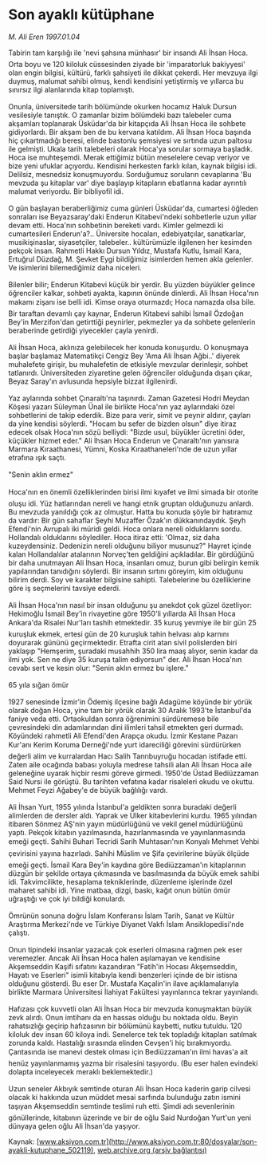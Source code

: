 # Son ayaklı kütüphane

*M. Ali Eren 1997.01.04*

<div class="pNewsDetailMainContent" itemprop="articleBody">
 Tabirin tam karşılığı ile 'nevi şahsına münhasır' bir insandı Ali İhsan Hoca. Orta boyu ve 120 kiloluk cüssesinden ziyade bir 'imparatorluk bakiyyesi' olan engin bilgisi, kültürü, farklı şahsiyeti ile dikkat çekerdi. Her mevzuya ilgi duymuş, malumat sahibi olmuş, kendi kendisini yetiştirmiş ve yıllarca bu sınırsız ilgi alanlarında kitap toplamıştı.
 <br/>
 <br/>
 Onunla, üniversitede tarih bölümünde okurken hocamız Haluk Dursun vesilesiyle tanıştık. O zamanlar bizim bölümdeki bazı talebeler cuma akşamları toplanarak Üsküdar'da bir kitapçıda Ali İhsan Hoca ile sohbete gidiyorlardı. Bir akşam ben de bu kervana katıldım. Ali İhsan Hoca başında hiç çıkartmadığı beresi, elinde bastonlu şemsiyesi ve sırtında uzun paltosu ile gelmişti. Ukala tarih talebeleri olarak Hoca'ya sorular sormaya başladık. Hoca ise muhteşemdi. Merak ettiğimiz bütün meselelere cevap veriyor ve bize yeni ufuklar açıyordu. Kendisini herkesten farklı kılan, kaynak bilgisi idi. Delilsiz, mesnedsiz konuşmuyordu. Sorduğumuz soruların cevaplarına 'Bu mevzuda şu kitaplar var' diye başlayıp kitapların ebatlarına kadar ayrıntılı malumat veriyordu. Bir bibliyofil idi.
 <br/>
 <br/>
 O gün başlayan beraberliğimiz cuma günleri Üsküdar'da, cumartesi öğleden sonraları ise Beyazsaray'daki Enderun Kitabevi'ndeki sohbetlerle uzun yıllar devam etti. Hoca'nın sohbetinin bereketi vardı. Kimler gelmezdi ki cumartesileri Enderun'a?..  Üniversite hocaları, edebiyatçılar, sanatkarlar, musikişinaslar, siyasetçiler, talebeler.. kültürümüzle ilgilenen her kesimden pekçok insan. Rahmetli Hakkı Dursun Yıldız, Mustafa Kutlu, İsmail Kara, Ertuğrul Düzdağ, M. Şevket Eygi bildiğimiz isimlerden hemen akla gelenler. Ve isimlerini bilemediğimiz daha niceleri.
 <br/>
 <br/>
 Bilenler bilir; Enderun Kitabevi küçük bir yerdir. Bu yüzden  büyükler gelince öğrenciler kalkar,  sohbeti ayakta, kapının önünde dinlerdi. Ali İhsan Hoca'nın makamı zişanı ise belli idi. Kimse oraya oturmazdı; Hoca namazda olsa bile. Bir taraftan devamlı çay kaynar, Enderun Kitabevi sahibi İsmail Özdoğan Bey'in Merzifon'dan getirttiği peynirler, pekmezler ya da sohbete gelenlerin beraberinde getirdiği yiyecekler çayla yenirdi.
 <br/>
 <br/>
 Ali İhsan Hoca, aklınıza gelebilecek her konuda konuşurdu. O konuşmaya başlar başlamaz Matematikçi Cengiz Bey 'Ama Ali İhsan Ağbi..' diyerek muhalefete girişir, bu muhalefetin de etkisiyle mevzular derinleşir, sohbet tatlanırdı. Üniversiteden ziyaretine gelen öğrenciler olduğunda dışarı çıkar, Beyaz Saray'ın avlusunda hepsiyle bizzat ilgilenirdi.
 <br/>
 <br/>
 Yaz aylarında sohbet Çınaraltı'na taşınırdı. Zaman Gazetesi Hodri Meydan Köşesi yazarı Süleyman Ünal ile birlikte Hoca'nın yaz aylarındaki  özel sohbetlerini de takip ederdik. Bize para verir, simit ve peynir aldırır, çayları da yine kendisi söylerdi. "Hocam bu sefer de bizden olsun" diye itiraz edecek olsak Hoca'nın sözü belliydi: "Bizde usul, büyükler ücretini öder, küçükler hizmet eder."  Ali İhsan Hoca Enderun ve Çınaraltı'nın yanısıra Marmara  Kıraathanesi, Yümni, Koska Kıraathaneleri'nde de uzun yıllar etrafına ışık saçtı.
 <br/>
 <br/>
 "Senin aklın ermez"
 <br/>
 <br/>
 Hoca'nın en önemli özelliklerinden birisi ilmi kıyafet ve ilmi simada bir otorite oluşu idi. Yüz hatlarından nereli ve hangi etnik gruptan olduğunuzu anlardı. Bu mevzuda yanıldığı çok az olmuştur. Hatta bu konuda şöyle bir hatıramız da vardır: Bir gün sahaflar Şeyhi Muzaffer Özak'ın dükkanındaydık. Şeyh Efendi'nin Avrupalı iki müridi geldi. Hoca onlara nereli olduklarını sordu. Hollandalı olduklarını söylediler. Hoca itiraz etti: 'Olmaz, siz daha kuzeydensiniz. Dedenizin nereli olduğunu biliyor musunuz?" Hayret içinde kalan Hollandalılar atalarının  Norveç'ten geldiğini açıkladılar. Bir gördüğünü bir daha unutmayan Ali İhsan Hoca, insanları omuz, burun gibi belirgin kemik yapılarından tanıdığını söylerdi. Bir insanın sırtını göreyim, kim olduğunu bilirim derdi. Soy ve karakter bilgisine sahipti. Talebelerine bu özelliklerine göre iş seçmelerini tavsiye ederdi.
 <br/>
 <br/>
 Ali İhsan Hoca'nın nasıl bir insan olduğunu şu anekdot çok güzel özetliyor: Hekimoğlu İsmail Bey'in rivayetine göre 1950'li yıllarda Ali İhsan Hoca Ankara'da Risalei Nur'ları tashih etmektedir. 35 kuruş yevmiye ile bir gün 25 kuruşluk ekmek, ertesi gün de 20 kuruşluk tahin helvası alıp karnını doyurarak gününü geçirmektedir. Etrafta cirit atan sivil polislerden biri yaklaşıp "Hemşerim, şuradaki musahhih 350 lira maaş alıyor, senin kadar da ilmi yok. Sen ne diye 35 kuruşa talim ediyorsun" der. Ali İhsan Hoca'nın cevabı sert ve kesin olur: "Senin aklın ermez bu işlere."
 <br/>
 <br/>
 65 yıla sığan ömür
 <br/>
 <br/>
 1927 senesinde İzmir'in Ödemiş ilçesine bağlı Adagüme köyünde bir yörük olarak doğan Hoca, yine tam bir yörük olarak 30 Aralık 1993'te İstanbul'da faniye veda etti. Ortaokuldan sonra öğrenimini sürdüremese bile çevresindeki din adamlarından dini ilimleri tahsil etmekten geri durmadı. Köyündeki rahmetli Ali Efendi'den Arapça okudu. İzmir Kestane Pazarı Kur'anı Kerim Koruma Derneği'nde yurt idareciliği görevini sürdürürken değerli alim ve kurralardan Hacı Salih Tanrıbuyruğu hocadan istifade etti. Zaten aile ocağında babası yoluyla medrese tahsili alan Ali İhsan Hoca aile geleneğine uyarak hiçbir resmi göreve girmedi. 1950'de Üstad Bediüzzaman Said Nursi ile görüştü. Bu tarihten vefatına kadar risaleleri okudu ve okuttu. Mehmet Feyzi Ağabey'e de büyük bağlılığı vardı.
 <br/>
 <br/>
 Ali İhsan Yurt, 1955 yılında İstanbul'a geldikten sonra  buradaki değerli alimlerden de dersler aldı. Yaprak ve Ülker kitabevlerini kurdu. 1965 yılından itibaren Sönmez AŞ'nin yayın müdürlüğünü ve vekil genel müdürlüğünü yaptı. Pekçok kitabın yazılmasında, hazırlanmasında ve yayınlanmasında emeği geçti. Sahihi Buhari Tecridi Sarih Muhtasarı'nın Konyalı Mehmet Vehbi çevirisini yayına hazırladı. Sahihi Müslim ve Şifa çevirilerine büyük ölçüde emeği geçti. İsmail Kara Bey'in kaydına göre Bediüzzaman'ın kitaplarının düzgün bir şekilde ortaya çıkmasında ve basılmasında da büyük emek sahibi idi. Takvimcilikte, hesaplama tekniklerinde, düzenleme işlerinde özel maharet sahibi idi. Yine matbaa, dizgi, baskı, kağıt onun bütün ömür uğraştığı ve çok iyi bildiği konulardı.
 <br/>
 <br/>
 Ömrünün sonuna doğru İslam Konferansı İslam Tarih, Sanat ve Kültür Araştırma Merkezi'nde ve Türkiye Diyanet Vakfı İslam Ansiklopedisi'nde çalıştı.
 <br/>
 <br/>
 Onun tipindeki insanlar yazacak çok eserleri olmasına rağmen pek eser veremezler. Ancak Ali İhsan Hoca halen aşılamayan ve kendisine Akşemseddin Kaşifi sıfatını kazandıran  "Fatih'in Hocası Akşemseddin, Hayatı ve Eserleri" isimli kitabıyla kendi benzerleri içinde de bir istisna olduğunu gösterdi. Bu eser Dr. Mustafa Kaçalin'in ilave açıklamalarıyla birlikte Marmara Üniversitesi İlahiyat Fakültesi yayınlarınca tekrar yayınlandı.
 <br/>
 <br/>
 Hafızası çok kuvvetli olan Ali İhsan Hoca bir mevzuda konuşmaktan büyük zevk alırdı. Onun imtihanı da en hassas olduğu bu noktada oldu. Beyin rahatsızlığı geçirip hafızasının bir bölümünü kaybetti, nutku tutuldu. 120 kiloluk dev insan 60 kiloya indi. Senelerce tek tek topladığı kitapları satılmak zorunda kaldı. Hastalığı sırasında elinden Cevşen'i hiç bırakmıyordu. Çantasında ise manevi destek olması için Bediüzzaman'ın ilmi havas'a ait henüz yayınlanmamış  yazma bir risalesini taşıyordu. (Bu eser halen evindeki dolapta inceleyecek meraklı beklemektedir.)
 <br/>
 <br/>
 Uzun seneler Akbıyık semtinde oturan Ali İhsan Hoca kaderin garip cilvesi olacak ki hakkında uzun müddet mesai sarfında bulunduğu zatın ismini taşıyan Akşemseddin semtinde teslimi ruh etti. Şimdi adı sevenlerinin gönüllerinde, kitabının üzerinde ve bir de oğlu Said Nurdoğan Yurt'un yeni dünyaya gelen oğlu Ali İhsan'da yaşıyor.
 <br/>
</div>


Kaynak: [www.aksiyon.com.tr](http://www.aksiyon.com.tr:80/dosyalar/son-ayakli-kutuphane_502119), [web.archive.org (arşiv bağlantısı)](http://web.archive.org/web/20150625231243/http://www.aksiyon.com.tr:80/dosyalar/son-ayakli-kutuphane_502119)
